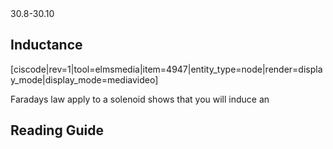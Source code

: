 <stop-note title="Read Knight 4ed" icon="stopnoteicons:book-icon">
<span slot="message">30.8-30.10</span>
</stop-note>

## Inductance

[ciscode|rev=1|tool=elmsmedia|item=4947|entity_type=node|render=display_mode|display_mode=mediavideo]

Faradays law apply to a solenoid shows that you will induce an  


## Reading Guide